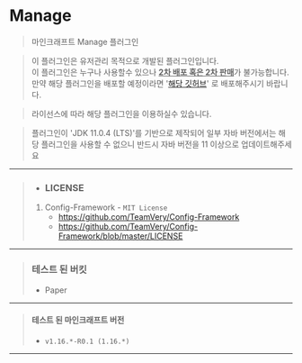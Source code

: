 # Manage

> 마인크래프트 Manage 플러그인

> 이 플러그인은 유저관리 목적으로 개발된 플러그인입니다. \
> 이 플러그인은 누구나 사용할수 있으나 <U>**2차 배포 혹은 2차 판매**</U>가 불가능합니다. \
> 만약 해당 플러그인을 배포할 예정이라면 '[해당 깃허브](https://github.com/TeamVery/Manage)' 로 배포해주시기 바랍니다.

> 라이선스에 따라 해당 플러그인을 이용하실수 있습니다.

> 플러그인이 'JDK 11.0.4 (LTS)'를 기반으로 제작되어 일부 자바 버전에서는 해당 플러그인을 사용할 수 없으니 반드시 자바 버전을 11 이상으로 업데이트해주세요

---
> * ### LICENSE
> 1. Config-Framework - `MIT License`
>    * https://github.com/TeamVery/Config-Framework
>    * https://github.com/TeamVery/Config-Framework/blob/master/LICENSE
---
> ### 테스트 된 버킷
> * Paper
---
> #### 테스트 된 마인크래프트 버전
> * `v1.16.*-R0.1 (1.16.*)`
---